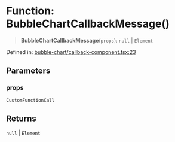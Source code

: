 # Function: BubbleChartCallbackMessage()

> **BubbleChartCallbackMessage**(`props`): `null` \| `Element`

Defined in: [bubble-chart/callback-component.tsx:23](https://github.com/GeoDaCenter/openassistant/blob/65e761aafcb8b3d759c0e5ae9c1cbe8e024f7128/packages/echarts/src/bubble-chart/callback-component.tsx#L23)

## Parameters

### props

`CustomFunctionCall`

## Returns

`null` \| `Element`
